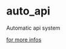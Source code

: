 # auto_api
Automatic api system

[for more infos](https://github.com/hugodecasta/auto_api/blob/master/doc.md)
